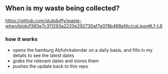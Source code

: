 ## When is my waste being collected?
  https://github.com/stubduffy/waste-when/blob/f360e7c311293a2220e292730af7a078b468af4c/cal.json#L1-L6
  
  ### how it works
  - opens the hamburg Abfuhrkalendar on a daily basis, and fills in my details to see the latest dates
  - grabs the relevant dates and stores them
  - pushes the update back to this repo
  
